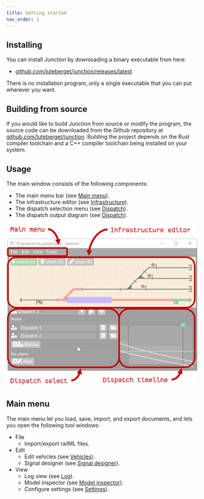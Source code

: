 ```yaml
---
title: Getting started 
nav_order: 2
---
```


## Installing

You can install Junction by downloading a binary executable from here:

 * [github.com/luteberget/junction/releases/latest](https://github.com/luteberget/junction/releases/latest)

There is no installation program, only a single executable that you can put wherever you want.

## Building from source

If you would like to build Junction from source or modify the program, the source code can be downloaded
from the Github repository at [github.com/luteberget/junction](https://github.com/luteberget/junction).
Building the project depends on the Rust compiler toolchain and a C++ compiler toolchain being installed
on your system.

## Usage

The main window consists of the following components:

* The main menu bar (see [Main menu](#mainmenu)).
* The infrastructure editor (see [Infrastructure](infrastructure.md)).
* The dispatch selection menu (see [Dispatch](dispatch.md)).
* The dispatch output diagram (see [Dispatch](dispatch.md)).

![Junction main window overview](imgs/window_overview.png)


## <a name="mainmenu"></a>Main menu

The main menu let you load, save, import, and export documents, and 
lets you open the following tool windows:

 * File
    * Import/export railML files.
 * Edit
    * Edit vehicles (see [Vehicles](vehicles.md)).
    * Signal designer (see [Signal designer](signaldesigner.md)).
 * View
    * Log view (see [Log](log.md)).
    * Model inspector (see [Model inspector](modelinspector.md)).
    * Configure settings (see [Settings](settings.md)).

